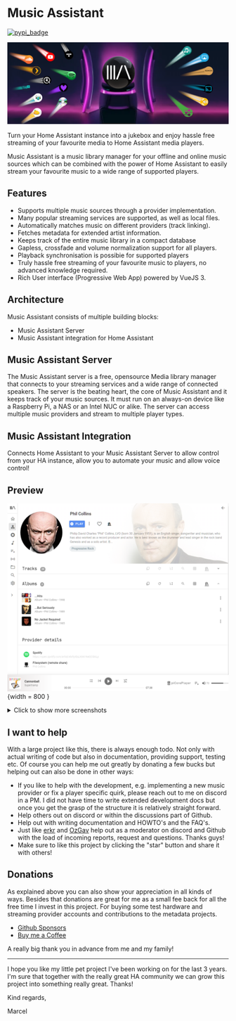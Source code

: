 # Music Assistant

[![pypi_badge](https://img.shields.io/pypi/v/music_assistant.svg)](https://pypi.python.org/pypi/music_assistant)

![MA Banner](assets/MA_banner.png)

Turn your Home Assistant instance into a jukebox and enjoy hassle free streaming of your favourite media to Home Assistant media players.

Music Assistant is a music library manager for your offline and online music sources which can be combined with the power of Home Assistant to easily stream your favourite music to a wide range of supported players.

## Features

- Supports multiple music sources through a provider implementation.
- Many popular streaming services are supported, as well as local files.
- Automatically matches music on different providers (track linking).
- Fetches metadata for extended artist information.
- Keeps track of the entire music library in a compact database
- Gapless, crossfade and volume normalization support for all players.
- Playback synchronisation is possibie for supported players
- Truly hassle free streaming of your favourite music to players, no advanced knowledge required.
- Rich User interface (Progressive Web App) powered by VueJS 3.

## Architecture

Music Assistant consists of multiple building blocks:

- Music Assistant Server
- Music Assistant integration for Home Assistant

## Music Assistant Server

The Music Assistant server is a free, opensource Media library manager that connects to your streaming services and a wide range of connected speakers. The server is the beating heart, the core of Music Assistant and it keeps track of your music sources. It must run on an always-on device like a Raspberry Pi, a NAS or an Intel NUC or alike. The server can access multiple music providers and stream to multiple player types.

## Music Assistant Integration

Connects Home Assistant to your Music Assistant Server to allow control from your HA instance, allow you to automate your music and allow voice control!

## Preview

![Preview image](assets/screenshots/screen1.png) {width = 800 } 

<details>
<summary>Click to show more screenshots</summary>

![Preview image](assets/screenshots/screen3.png) {width = 800 } 

![Preview image](assets/screenshots/screen2.png) {width = 800 } 

</details>

## I want to help

With a large project like this, there is always enough todo. Not only with actual writing of code but also in documentation, providing support, testing etc. Of course you can help me out greatly by donating a few bucks but helping out can also be done in other ways:

- If you like to help with the development, e.g. implementing a new music provider or fix a player specific quirk, please reach out to me on discord in a PM. I did not have time to write extended development docs but once you get the grasp of the structure it is relatively straight forward.
- Help others out on discord or within the discussions part of Github.
- Help out with writing documentation and HOWTO's and the FAQ's.
- Just like [erkr](https://github.com/erkr) and [OzGav](https://github.com/OzGav) help out as a moderator on discord and Github with the load of incoming reports, request and questions. Thanks guys!
- Make sure to like this project by clicking the "star" button and share it with others!

## Donations

As explained above you can also show your appreciation in all kinds of ways. Besides that donations are great for me as a small fee back for all the free time I invest in this project. For buying some test hardware and streaming provider accounts and contributions to the metadata projects.

- [Github Sponsors](https://github.com/music-assistant)
- [Buy me a Coffee](https://www.buymeacoffee.com/marcelveldt)

A really big thank you in advance from me and my family!

___________________________________________

I hope you like my little pet project I've been working on for the last 3 years.
I'm sure that together with the really great HA community we can grow this project into something really great. Thanks!

Kind regards,

Marcel

[repository-badge]: https://img.shields.io/badge/Add%20repository%20to%20my-Home%20Assistant-41BDF5?logo=home-assistant&style=for-the-badge
[repository-url]: https://my.home-assistant.io/redirect/supervisor_add_addon_repository/?repository_url=https%3A%2F%2Fgithub.com%2Fmusic-assistant%2Fhome-assistant-addon
